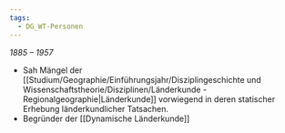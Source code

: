 ```yaml
---
tags:
  - DG_WT-Personen
---
```


*1885 – 1957*

- Sah Mängel der [[Studium/Geographie/Einführungsjahr/Disziplingeschichte und Wissenschaftstheorie/Disziplinen/Länderkunde - Regionalgeographie|Länderkunde]] vorwiegend in deren statischer Erhebung länderkundlicher Tatsachen.
- Begründer der [[Dynamische Länderkunde]]
